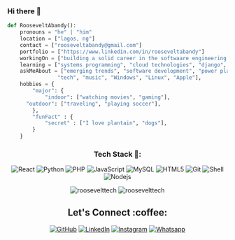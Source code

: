 ### Hi there 👋
<!--<p align="center"> <img src="#" /> </p>
<p align="center"> <img src="#" /> </p>-->


```python
def RooseveltAbandy():
    pronouns = "he" | "him"
    location = ["lagos, ng"]
    contact = ["rooseveltabandy@gmail.com"]
    portfolio = ["https://www.linkedin.com/in/rooseveltabandy"]
    workingOn = ["building a solid career in the softwaare engineering field here in my country..."]
    learning = ["systems programming", "cloud technologies", "django", "devOps"]
    askMeAbout = ["emerging trends", "software development", "power platform", "database", 
                "tech", "music", "Windows", "Linux", "Apple"],
    hobbies = {
        "major": {
            "indoor": ["watching movies", "gaming"],
      "outdoor": ["traveling", "playing soccer"],
        },
        "funFact" : {
            "secret" : ["I love plantain", "dogs"],
        }        
    }
```
<h3 align="center">Tech Stack 🍗:</h3>
<p align="center">
  <img alt="React" src="https://img.shields.io/badge/-React-ffb400?style=flat-square&logo=react&logoColor=white" />
  <img alt="Python" src="https://img.shields.io/badge/-Python-ffb400?style=flat-square&logo=python&logoColor=white" />
  <img alt="PHP" src="https://img.shields.io/badge/-PHP-ffb400?style=flat-square&logo=php&logoColor=white" />
  <img alt="JavaScript" src="https://img.shields.io/badge/-JavaScript-ffb400?style=flat-square&logo=javascript&logoColor=white" />
  <img alt="MySQL" src="https://img.shields.io/badge/-MySQL-ffb400?style=flat-square&logo=mysql&logoColor=white" />
  <img alt="HTML5" src="https://img.shields.io/badge/-HTML5-ffb400?style=flat-square&logo=html5&logoColor=white" />
  <img alt="Git" src="https://img.shields.io/badge/-Git-ffb400?style=flat-square&logo=git&logoColor=white" />
  <img alt="Shell" src="https://img.shields.io/badge/-Shell-ffb400?style=flat-square&logo=shell&logoColor=white" />
  <img alt="Nodejs" src="https://img.shields.io/badge/-Nodejs-ffb400?style=flat-square&logo=Node.js&logoColor=white" />
</p>


<!--START_SECTION:waka-->
<!--END_SECTION:waka-->
<p align="center" height='130px'> <img src="https://github-readme-stats.vercel.app/api?username=roosevelttech&count_private=true&show_icons=true&hide_title=true&include_all_commits=true&line_height=21&bg_color=0,ffb400,ffb400,F6C03D,F4DDA6&theme=graywhite" alt="roosevelttech"/> <img src="https://github-readme-stats.vercel.app/api/top-langs/?username=roosevelttech&layout=compact&show_icons=true&bg_color=0,EFE4CA,F4DDA6,F6C03D&theme=graywhite&hide_title=true&langs_count=10&hide=HTML,Ruby,CSS,SCSS" alt="roosevelttech"/> </p>

<h2 align="center">Let's Connect :coffee:</h2></a>
<p align="center">
	<a href="https://github.com/roosevelttech"><img src="https://img.icons8.com/bubbles/50/000000/github.png" alt="GitHub"/></a>
	<a href="https://www.linkedin.com/in/rooseveltabandy/"><img src="https://img.icons8.com/bubbles/50/000000/linkedin.png" alt="LinkedIn"/></a>
	<a href="https://www.instagram.com/docroosevelt"><img src="https://img.icons8.com/bubbles/50/000000/instagram.png" alt="Instagram"/></a>
  <a href="https://wa.me/2348168187776"><img src="https://img.icons8.com/bubbles/50/000000/whatsapp.png" alt="Whatsapp"/></a>
</p>
<!--<p align="center"> <img src="#" /> </p>-->
<!--
**RooseveltTech/RooseveltTech** is a ✨ _special_ ✨ repository because its `README.md` (this file) appears on your GitHub profile.

Here are some ideas to get you started:

- 🔭 I’m currently working on ...
- 🌱 I’m currently learning ...
- 👯 I’m looking to collaborate on ...
- 🤔 I’m looking for help with ...
- 💬 Ask me about ...
- 📫 How to reach me: ...
- 😄 Pronouns: ...
- ⚡ Fun fact: ...
-->
